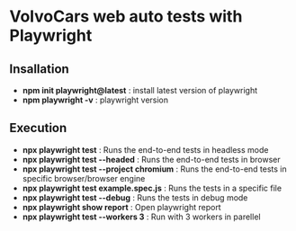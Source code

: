 # VolvoCars web auto tests with Playwright

## Insallation
 * **npm init playwright@latest** : install latest version of playwright 
 * **npm playwright -v** : playwright version

## Execution
 * **npx playwright test** : Runs the end-to-end tests in headless mode
 * **npx playwright test --headed** : Runs the end-to-end tests in browser
 * **npx playwright test --project chromium** : Runs the end-to-end tests in specific browser/browser engine
 * **npx playwright test example.spec.js** : Runs the tests in a specific file
 * **npx playwright test  --debug** : Runs the tests in debug mode
 * **npx playwright show report** : Open playwright report
 * **npx playwright test --workers 3** : Run with 3 workers in parellel

